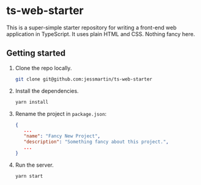 # ts-web-starter

This is a super-simple starter repository for writing a front-end web application in TypeScript. It uses plain HTML and CSS. Nothing fancy here.

## Getting started

1. Clone the repo locally.

   ```bash
   git clone git@github.com:jessmartin/ts-web-starter
   ```

2. Install the dependencies.

   ```bash
   yarn install
   ```

3. Rename the project in `package.json`:

   ```json
   {
      ...
      "name": "Fancy New Project",
      "description": "Something fancy about this project.",
      ...
   }
   ```

4. Run the server.

   ```bash
   yarn start
   ```
